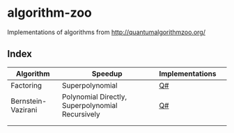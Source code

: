 # algorithm-zoo
Implementations of algorithms from http://quantumalgorithmzoo.org/

## Index

| Algorithm | Speedup | Implementations |   |
|-----------|---------|-----------------|---|
| Factoring |   Superpolynomial      |   [Q#](/src/qsharp/factoring)     |   |
| Bernstein-Vazirani |   Polynomial Directly, Superpolynomial Recursively |    [Q#](/src/qsharp/bernstein-vazirani) |   |
|           |         |                 |   |
|           |         |                 |   |
